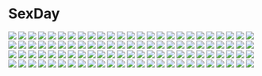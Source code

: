# SexDay
![](https://konachan.com/image/bb515a3749a7001848436fdf82536e7e/Konachan.com%20-%20264861%20anthropomorphism%20aqua_eyes%20erect_nipples%20navel%20no_bra%20panties%20pantyhose%20see_through%20shirt_lift%20short_hair%20tokito_yu%20underwear%20white_hair.jpg)
![](https://konachan.com/image/5bb10fcd962cbf23f56c4d34de2f2cf3/Konachan.com%20-%20200456%20animal%20anthropomorphism%20barefoot%20blonde_hair%20blue_eyes%20blush%20bubbles%20fish%20long_hair%20navel%20torn_clothes%20underwater%20water%20wink%20yonjyuugo.jpg)
![](https://konachan.com/jpeg/b4be082a277090bfdca65b5fab889561/Konachan.com%20-%20187474%20aimai_renai%20barefoot%20bed%20blonde_hair%20blue_eyes%20breasts%20fingering%20game_cg%20long_hair%20nipples%20panties%20saeki_minami%20spread_legs%20striped_panties%20underwear.jpg)
![](https://konachan.com/jpeg/604256a03c4b400ea00072bfd34df797/Konachan.com%20-%20197843%20blush%20bra%20breasts%20game_cg%20nipples%20open_shirt%20orange_hair%20panties%20pussy%20skirt%20sphere%20sumeragi_ayaka%20thighhighs%20twintails%20uncensored%20underwear%20wet.jpg)
![](https://konachan.com/jpeg/0c7703ca1478eeed0effc3f7fb7131b6/Konachan.com%20-%20136714%20game_cg%20kamigakari_cross_heart%21%20miyano_oume%20windmill_%28company%29.jpg)
![](https://konachan.com/image/65115ba7afe4a3f44a643aafe8627564/Konachan.com%20-%2092373%20long_hair%20nurse%20panties%20striped_panties%20tagme%20thighhighs%20underwear.jpg)
![](https://konachan.com/jpeg/d3af673b14c65a7b98065743d4dc992f/Konachan.com%20-%20216605%20blue_hair%20bow%20bra%20erect_nipples%20gloves%20hat%20kanechi%20navel%20panties%20purple_eyes%20remilia_scarlet%20ribbons%20short_hair%20touhou%20underwear%20white%20wings.jpg)
![](https://konachan.com/jpeg/0d160d2061bc45a7abbb18bc93216eba/Konachan.com%20-%20216501%20black_eyes%20blush%20gray_eyes%20kojiki-life%20long_hair%20megurine_luka%20panties%20pink_hair%20skirt%20thighhighs%20underwear%20vocaloid%20waifu2x%20white%20zettai_ryouiki.jpg)
![](https://konachan.com/image/2c29272b25c025bd0cbd369ccc984eaf/Konachan.com%20-%2033230%20ai_yori_aoshi%20sakuraba_aoi.jpg)
![](https://konachan.com/image/1dc786c93b93cea6ea77791ebd0cb194/Konachan.com%20-%20101774%20censored%20cum%20dress%20fellatio%20gokou_ruri%20kousaka_kirino%20maid%20makishima_saori%20ninoko%20panties%20penis%20thighhighs%20underwear.jpg)
![](https://konachan.com/image/a3a688da04f4281ddd20897f80c9ba12/Konachan.com%20-%2093404%20blonde_hair%20dress%20hat%20kirisame_marisa%20sky%20touhou%20witch%20yoshioka_yoshiko.jpg)
![](https://konachan.com/image/940e273e17eb6733ec668301d118c300/Konachan.com%20-%2030463%20ragnarok_online.jpg)
![](https://konachan.com/image/79ff7d93b225a97111906a80e933bcf7/Konachan.com%20-%2031063%20brown_hair%20fuu%20japanese_clothes%20samurai_champloo.jpg)
![](https://konachan.com/image/89cff13e349982b4d38e62bd67595cc2/Konachan.com%20-%20148366%20apron%20blue_hair%20bow%20fang%20flowers%20food%20fruit%20group%20hat%20kirero%20long_hair%20maid%20moon%20ponytail%20red_eyes%20ribbons%20rose%20short_hair%20touhou%20vampire%20wings.jpg)
![](https://konachan.com/image/172b76f734e3d5137e07e18baf816120/Konachan.com%20-%2040930%20air.jpg)
![](https://konachan.com/image/b71959b47b5691a640a093280b289c04/Konachan.com%20-%20197570%202girls%20animal_ears%20breasts%20brown_hair%20catcouch%20catgirl%20final_fantasy%20long_hair%20miqo%27te%20nipples%20pussy%20short_hair%20uncensored%20white_hair%20yuri.jpg)
![](https://konachan.com/image/6f7e431aa3ffe40a8dc1b849da2f466f/Konachan.com%20-%2011539%20animal_ears%20aqua_eyes%20blonde_hair%20braids%20crown%20dress%20girl_arms%20gun%20mecha%20mechagirl%20skintight%20weapon.jpg)
![](https://konachan.com/image/9cae0ca139a2b2621ed762da6f9c0c79/Konachan.com%20-%20240246%20aliasing%20ass%20barefoot%20boots%20braids%20breasts%20brown_hair%20clouds%20hat%20karo-chan%20long_hair%20original%20ponytail%20red_eyes%20short_hair%20sky%20swimsuit%20water%20wink.jpg)
![](https://konachan.com/image/02dc44a4dd6a0a49e861a48bf4675bf9/Konachan.com%20-%20278661%20brown_eyes%20brown_hair%20original%20scenic%20school_uniform%20short_hair%20sunset%20train%20yuu_%28higashi_no_penguin%29.jpg)
![](https://konachan.com/jpeg/884421f8b3edf0a18a2f4b87176141b8/Konachan.com%20-%20178606%20animal_ears%20barefoot%20blush%20brown%20loli%20muku-coffee%20original%20red_eyes%20shiro_%28muku%29%20short_hair%20tail%20white_hair.jpg)
![](https://konachan.com/jpeg/95728a7e8334dff0115a0040fbd36e8d/Konachan.com%20-%20254285%20anus%20aqua_hair%20breast_grab%20breasts%20brown_eyes%20censored%20game_cg%20gloves%20long_hair%20nipples%20no_bra%20nopan%20penis%20pussy%20skirt%20splush_wave%20spread_legs%20tree.jpg)
![](https://konachan.com/image/20d381948a732664ac0b4001e73f46f9/Konachan.com%20-%206854%20canvas.jpg)
![](https://konachan.com/jpeg/3c121710bff26c6c0402ba6f4e7d4974/Konachan.com%20-%20149111%20dress%20flowers%20tagme.jpg)
![](https://konachan.com/jpeg/b644b910e480a8b3dcd8e9b5b65b74f9/Konachan.com%20-%20260323%20aqua_eyes%20braids%20breasts%20cleavage%20dress%20front_wing%20fukami_reina%20game_cg%20no_bra%20panties%20purple_hair%20short_hair%20summer_dress%20underwear%20watanabe_akio.jpg)
![](https://konachan.com/jpeg/89e2273dadc078ae5c1e6b7abdcdae4f/Konachan.com%20-%20190703%20blue_hair%20brown_hair%20ensemble_%28company%29%20game_cg%20long_hair%20ninomiya_mikoto%20school_uniform%20tagme_%28artist%29%20trap%20tsukahara_izumi.jpg)
![](https://konachan.com/image/9299fe5d1edd4b92fc500fae6829e02b/Konachan.com%20-%20106406%20blonde_hair%20gun%20mahou_shoujo_madoka_magica%20skirt%20thighhighs%20tomoe_mami%20upskirt%20weapon.jpg)
![](https://konachan.com/image/34096e02c86941eef1d4b25c7c207449/Konachan.com%20-%2078352%20animal%20bird%20clouds%20grass%20green_hair%20petals%20ribbons%20rokuwata_tomoe%20shikieiki_yamaxanadu%20touhou.jpg)
![](https://konachan.com/image/afb2b5f9919cb9b4f07dd7bdfbf8d102/Konachan.com%20-%2078043%20braids%20goth-loli%20gun%20lolita_fashion%20mamiya%20original%20skirt%20weapon%20white_hair.jpg)
![](https://konachan.com/jpeg/80cb6254263c25ed7da49805608080f9/Konachan.com%20-%20288832%20bed%20blonde_hair%20blush%20long_hair%20nude%20peko%20pink_eyes%20scan%20school_swimsuit%20swimsuit%20thighhighs.jpg)
![](https://konachan.com/image/4f1b5fc753d8331cf06279ba1ec5592c/Konachan.com%20-%20293168%20apron%20bra%20breasts%20brown_eyes%20brown_hair%20cake%20cleavage%20food%20long_hair%20oda_non%20original%20underwear.jpg)
![](https://konachan.com/image/f9a89f475d88d0b4c8a9acefb87d2070/Konachan.com%20-%20125428%20close%20food%20ikamusume%20loli%20megami%20scan%20shinryaku%21_ikamusume.jpg)
![](https://konachan.com/image/25572763a8a42dfdfb9b643c1e2349f9/Konachan.com%20-%20304373%20aliasing%20blonde_hair%20hanekoto%20long_hair%20original%20pajamas%20shirt%20watermark%20wink%20yellow_eyes.jpg)
![](https://konachan.com/image/21c07a2b1429ca61c2e894dddc3d29af/Konachan.com%20-%20181169%20barefoot%20crown%20dress%20green_eyes%20instrument%20lakshmi_%28p%26d%29%20pink_hair%20puzzle_%26_dragons%20twintails%20youshun_%28naturaljuice%29.jpg)
![](https://konachan.com/image/c1e672e72a46f438cb2ee3c69519dd46/Konachan.com%20-%2075436%20blonde_hair%20blush%20breasts%20censored%20game_cg%20kokudou_kyouka%20long_hair%20navel%20nipples%20open_shirt%20pussy%20pussy_juice%20syangrila%20tie%20twintails%20wink.jpg)
![](https://konachan.com/image/12866dfdfb7ccd5949bee73c26dfc386/Konachan.com%20-%2012957%20suzuhira_hiro%20swimsuit%20tagme.jpg)
![](https://konachan.com/image/9e793ef2a671db6728354b42bf72b069/Konachan.com%20-%2099430%20kasane_teto%20utau.jpg)
![](https://konachan.com/jpeg/a7a3d8b7c3f5e9232499704e9dbe6f28/Konachan.com%20-%20301118%20achiki%20blue_eyes%20blue_hair%20bubbles%20dress%20flowers%20hat%20original%20scan%20short_hair%20sunflower.jpg)
![](https://konachan.com/jpeg/af90bc181b5ec467fad97b4e9594a262/Konachan.com%20-%20262879%20feng%20game_cg%20kazama_sena%20tsurusaki_takahiro%20zutto_mae_kara_joshi_deshita.jpg)
![](https://konachan.com/image/0d7768c234520a922e7f24a7377ae699/Konachan.com%20-%20128668%20alice_margatroid%20blonde_hair%20book%20doll%20kirisame_marisa%20monio%20short_hair%20touhou.jpg)
![](https://konachan.com/image/beccd3c2053fc60110939d3e622432ec/Konachan.com%20-%2093307%20akiyama_mio%20black_hair%20bra%20breasts%20k-on%21%20long_hair%20navel%20nipples%20open_shirt%20panties%20pussy%20spread_legs%20tears%20tipo%20uncensored%20underwear%20vibrator.jpg)
![](https://konachan.com/image/9105df44978fd326c7176e12e0fe3fd2/Konachan.com%20-%20199486%20blazblue%20blonde_hair%20long_hair%20rachel_alucard%20ribbons%20shingo_%28missing_link%29%20skirt%20twintails.jpg)
![](https://konachan.com/jpeg/0962c7a86c2bf35f5f580cac40c1c7c9/Konachan.com%20-%20285505%20azur_lane%20blonde_hair%20boots%20breasts%20brown_hair%20cleavage%20dress%20gloves%20gray_hair%20group%20long_hair%20naruwe%20ponytail%20short_hair%20spear%20thighhighs%20weapon.jpg)
![](https://konachan.com/image/97080aa638411991229eff08636b42d2/Konachan.com%20-%20276364%20animal%20brown_eyes%20flowers%20gray_hair%20japanese_clothes%20kimono%20k-me%20long_hair%20original%20petals%20wink.jpg)
![](https://konachan.com/image/d93e93bfa5cd029ee85fe44bebedc253/Konachan.com%20-%2090667%20blush%20lisianthus%20long_hair%20nerine%20pointed_ears%20school_uniform%20shuffle%20space%20stars.jpg)
![](https://konachan.com/jpeg/506907f8434705570381942c707b8ae4/Konachan.com%20-%20235989%20blue_hair%20blush%20kekemotsu%20long_hair%20love_live%21_school_idol_project%20panties%20school_uniform%20sonoda_umi%20underwear%20white%20yellow_eyes.jpg)
![](https://konachan.com/image/55fb8d571fb27f3d61fd7a2b22990acc/Konachan.com%20-%20178516%20armor%20cape%20gray_eyes%20gray_hair%20horns%20long_hair%20original%20pixiv_fantasia%20sword%20takayama_dan%20watermark%20weapon.jpg)
![](https://konachan.com/jpeg/b562a6d64f1663a3346f5ae4a0c10807/Konachan.com%20-%2031211%20breasts%20censored%20game_cg%20lyrical_lyric%20marmalade%20mikeou%20nipples%20open_shirt%20panties%20panty_pull%20pussy%20pussy_juice%20spread_legs%20twintails%20underwear.jpg)
![](https://konachan.com/image/eea158d6fdcb4f67aa064bc7e78eb14e/Konachan.com%20-%2069244%20blush%20hatsune_miku%20twintails%20vocaloid.jpg)
![](https://konachan.com/image/76d4ce146531b03c3f089fc7dc140ffa/Konachan.com%20-%2083799%20blue_eyes%20blue_hair%20cinderella%20dress%20flowers%20heartcatch_precure%21%20ishida_akira%20long_hair%20precure%20purple_hair%20spread_legs%20tsukikage_yuri%20white.jpg)
![](https://konachan.com/image/5b3cb0845a8e96a50911b97091db93e2/Konachan.com%20-%20265316%20akashio%20animal_ears%20anthropomorphism%20aqua_hair%20ass%20blush%20brown_hair%20grass%20grass_wonder%20long_hair%20ribbons%20skirt%20thighhighs%20uma_musume%3A_pretty_derby.jpg)
![](https://konachan.com/jpeg/aad8ea11c983860c98a9fe061dffdbe1/Konachan.com%20-%2037164%20akashiya_moka%20gray_hair%20moon%20red_eyes%20rosario%2Bvampire.jpg)
![](https://konachan.com/image/c92eefdfd7d575ac1ae0f54fc5ea51e8/Konachan.com%20-%2093314%20aihara_nana%20bikini%20futami_eriko%20hoshino_yuumi%20iga_tomoteru%20kawada_tomoko%20kimikiss%20kuryu_megumi%20mizusawa_mao%20sakino_asuka%20shijou_mitsuki%20swimsuit.jpg)
![](https://konachan.com/jpeg/516255a6f198ae3dc63ffa8e7f487b02/Konachan.com%20-%2038759%20aquaplus%20blue_hair%20blush%20dressing%20flowers%20headphones%20ilfa%20leaf%20panties%20purple_eyes%20skirt%20thighhighs%20to_heart%20to_heart_2%20underwear%20upskirt.jpg)
![](https://konachan.com/image/f50135b3a11c5a27f3d44c4c3f0a1616/Konachan.com%20-%20244231%20aqua_hair%20dress%20long_hair%20nia_teppelin%20tagme_%28artist%29%20tengen_toppa_gurren_lagann%20tie%20water.jpg)
![](https://konachan.com/image/3efe2723366fe66a0f00af1b9ce21758/Konachan.com%20-%20206644%20breasts%20cleavage%20feathers%20hat%20jpeg_artifacts%20omo_%28utakatadice%29%20pointed_ears%20shameimaru_aya%20short_hair%20thighhighs%20touhou%20wings.jpg)
![](https://konachan.com/image/438bb7dbfad6c46e1446a8999b236add/Konachan.com%20-%2047079%20animal_ears%20bunnygirl%20imeri_fuzuki%20inaba_tewi%20reisen_udongein_inaba%20school_uniform%20thighhighs%20touhou%20watermark.jpg)
![](https://konachan.com/image/397d6deb20ae5d45a84a537d92ae7d0a/Konachan.com%20-%20237915%20hat%20original%20scenic%20seo_tatsuya%20stairs%20train.jpg)
![](https://konachan.com/jpeg/f59e6a0521644cf216fee1a2b5a00e1c/Konachan.com%20-%2060048%20higa_yukari%20maid%20nogisaka_motoka%20yosuga_no_sora.jpg)
![](https://konachan.com/image/4179400df1891eebbdc05694c99442cd/Konachan.com%20-%20232173%20blue_eyes%20bow%20brown_eyes%20brown_hair%20building%20city%20clouds%20hoodie%20joseph_lee%20kimi_no_na_wa%20kneehighs%20long_hair%20male%20phone%20short_hair%20sky%20suit%20tie%20yukata.jpg)
![](https://konachan.com/image/15af856d8730e69f8a4610104f10f710/Konachan.com%20-%20163522%20armored_core%20armored_core%3A_for_answer%20black_hair%20blue_eyes%20headphones%20kasumi_sumika%20long_hair%20mameneko%20tie%20uniform.jpg)
![](https://konachan.com/image/c2dafa97cce583ccabf2322b2a6595f1/Konachan.com%20-%20125644%202girls%20banpai_akira%20bow%20fujiwara_no_mokou%20horns%20kamishirasawa_keine%20long_hair%20red_eyes%20tail%20touhou%20white_hair.jpg)
![](https://konachan.com/image/63585944c05d730eb091c62d2d9135fa/Konachan.com%20-%2035717%20shakugan_no_shana%20shana.jpg)
![](https://konachan.com/image/be08981da08ffa786efe3cdc18d08132/Konachan.com%20-%208727%20maid%20naruko_hanaharu.jpg)
![](https://konachan.com/image/824fda6262ecf824d4368669a824bf5e/Konachan.com%20-%2059698%20hatsune_miku%20siro_%28artist%29%20vocaloid.jpg)
![](https://konachan.com/jpeg/3639e08449ac7856d522558c869bb2a8/Konachan.com%20-%2098440%20mahou_shoujo_madoka_magica%20sakura_kyouko.jpg)
![](https://konachan.com/image/244d4ad1b47506702c94000a3b5ddc25/Konachan.com%20-%2049499%20building%20car%20city%20clouds%20landscape%20nobody%20original%20ruins%20scenic%20sky%20tokyogenso%20tree%20water.jpg)
![](https://konachan.com/jpeg/e1840bfc728fc7072aa82f5da65a0400/Konachan.com%20-%20286926%20anthropomorphism%20barefoot%20beach%20carnelian%20dress%20gray_hair%20hat%20kantai_collection%20long_hair%20scan%20summer_dress%20tagme_%28character%29%20water.jpg)
![](https://konachan.com/image/125e8e463b8b7fe12ae169b6ada2558e/Konachan.com%20-%20128018%20aoshiki%20christmas%20hat%20original%20ribbons.jpg)
![](https://konachan.com/image/8cb168eabe78da33dbd9f77621823cf9/Konachan.com%20-%20302638%20hatsune_miku%20mengmao_zhuyue%20shorts%20vocaloid.jpg)
![](https://konachan.com/jpeg/7c6547a9c2b968e682a49095618d5b20/Konachan.com%20-%2081366%20breasts%20cleavage%20close%20sekirei%20transparent%20tsukiumi%20vector.jpg)
![](https://konachan.com/jpeg/f35ab1e8ef3ba0d91cd1ec9487b3de49/Konachan.com%20-%20221551%20bed%20blue_eyes%20blush%20breasts%20nipples%20no_bra%20original%20otokuyou%20ringo-chan_%28otokuyou%29%20short_hair%20sketch%20topless%20wet%20white_hair.jpg)
![](https://konachan.com/jpeg/3349870f2ea9f5b302b8a90076804e0b/Konachan.com%20-%20305212%20ass%20blush%20breasts%20kotonoha_akane%20loli%20long_hair%20namamo_nanase%20nipples%20nude%20pink_hair%20purple_eyes%20voiceroid%20white.jpg)
![](https://konachan.com/jpeg/6299fa46670b97c4a6c0907cfb99273e/Konachan.com%20-%20207261%20bra%20breasts%20brown_hair%20cameltoe%20long_hair%20masturbation%20minori%20nipples%20open_shirt%20panties%20pussy%20sata%20scan%20school_uniform%20underwear%20vibrator%20wet.jpg)
![](https://konachan.com/image/05c3883b87378101a1f9ad15604d0ce5/Konachan.com%20-%20213986%202girls%20aviere%20barefoot%20blonde_hair%20bow%20breasts%20flat_chest%20food%20fruit%20grass%20halo%20leaves%20loli%20mtyy%20nude%20purple_eyes%20red_eyes%20red_hair%20signed%20tree%20wings.jpg)
![](https://konachan.com/jpeg/96dbfccb075809079da500c2a0f66c94/Konachan.com%20-%20163504%20bicolored_eyes%20bikini%20breast_hold%20breasts%20cleavage%20date_a_live%20itsuka_kotori%20nyantype%20scan%20swimsuit%20topless%20watanabe_shuu%20yatogami_tohka.jpg)
![](https://konachan.com/image/fcf77e1025cc58be0653e0ae92ddc3a9/Konachan.com%20-%20144820%20ass%20blue_eyes%20breasts%20cum%20long_hair%20nopan%20purple_hair%20skirt%20tobestyle0%20tree%20uncensored%20wet.jpg)
![](https://konachan.com/image/78bdd2e397a06223b3216f7a67ad70f5/Konachan.com%20-%2010697%20bed%20blonde_hair%20blue_eyes%20loli%20pajamas%20tagme.jpg)
![](https://konachan.com/image/cdb8221b8f21e2f78879633a00d4fb49/Konachan.com%20-%20168584%20blue_eyes%20blue_hair%20crying%20efushi%20hatsune_miku%20long_hair%20tears%20vocaloid%20wedding_attire.jpg)
![](https://konachan.com/image/4ff967e5b6011ac07a74c9e2f81768ab/Konachan.com%20-%20265925%20building%20clouds%20mclelun%20nobody%20original%20scenic%20sky.jpg)
![](https://konachan.com/jpeg/209bab0a95a69d2886e8853743a95483/Konachan.com%20-%20159214%20apron%20blush%20breast_grab%20breasts%20gray_hair%20misaki_kurehito%20naked_apron%20nipples%20original.jpg)
![](https://konachan.com/image/f2c0ee137860477e02b0f52bef849682/Konachan.com%20-%205157%20remilia_scarlet%20touhou%20vampire.jpg)
![](https://konachan.com/image/0e32572d1aac6fe0995c2fc818d9a7ec/Konachan.com%20-%20241580%20animal_ears%20anus%20ass%20bikini%20bra%20breasts%20cameltoe%20headphones%20nitroplus%20panties%20pink_hair%20red_eyes%20sonico%20swimsuit%20tail%20thighhighs%20underwear.jpg)
![](https://konachan.com/jpeg/fee5b57cc511b5cd75d32903a1fa9f13/Konachan.com%20-%2077832%20dogs%3A_bullets_%26_carnage%20haine_rammsteiner.jpg)
![](https://konachan.com/image/a3540627905ca43d62779efee123f881/Konachan.com%20-%20149433%20animal_ears%20blush%20brown_hair%20fang%20horo%20long_hair%20necklace%20ookami_to_koushinryou%20sky%20sunset%20tail%20third-party_edit%20wolfgirl.jpg)
![](https://konachan.com/image/06cfe8754ad239e369fdf90798658b46/Konachan.com%20-%2065162%20christmas%20moon%20night%20santa_costume%20wink.jpg)
![](https://konachan.com/image/f5bbd67213ef7732b2d2cd392a663ba8/Konachan.com%20-%20299788%20ayakashi_kyoushuutan%20blush%20dress%20gloves%20hasumi_%28hasubatake39%29%20headdress%20loli%20monobeno%20necklace%20pink_hair%20red_eyes%20short_hair.jpg)
![](https://konachan.com/jpeg/14af59c0739c4542aeec2b4131fb265a/Konachan.com%20-%20140014%20elsrise%20escu%3Ade%20game_cg%20gurenka%20nekonyan.jpg)
![](https://konachan.com/image/62e1c662a079dd438eb869948046a2ea/Konachan.com%20-%206913%20crown%20tagme%20thighhighs%20tinkle.jpg)
![](https://konachan.com/jpeg/98e054e0404f89a1181d76341d280449/Konachan.com%20-%20173639%20cosplay%20fate_kaleid_liner_prisma_illya%20fate_%28series%29%20himura_kiseki%20illyasviel_von_einzbern%20navel%20red_eyes%20sword%20type-moon%20weapon%20white_hair.jpg)
![](https://konachan.com/image/6a770b2b7a7209b569fd742efef7e548/Konachan.com%20-%2086006%20bikini%20cowboy_bebop%20faye_valentine%20sky%20sunglasses%20swimsuit.jpg)
![](https://konachan.com/image/75036540f8c4cc64d2999302b3595c19/Konachan.com%20-%2013379%20blue%20d.gray-man%20lenalee_lee%20sky.jpg)
![](https://konachan.com/jpeg/c9da30f5d01553c50c8f99389b40be98/Konachan.com%20-%20283582%20close%20fuyuzuki_gato%20hatsune_miku%20vocaloid%20white_hair%20yuki_miku.jpg)
![](https://konachan.com/image/76965f2d812a3b7c4ea3c2999c8458c4/Konachan.com%20-%20160057%20black_hair%20blue_eyes%20blush%20breasts%20brown_eyes%20dark_skin%20goggles%20hat%20long_hair%20nipples%20pokemon%20shirt_lift%20terufuu%20thighhighs%20undressing%20white.jpg)
![](https://konachan.com/image/bdb16d8ad34e430334cf8b269499dd43/Konachan.com%20-%20170507%20bed%20blood%20blush%20bra%20breasts%20censored%20cum%20green_eyes%20long_hair%20navel%20nipples%20open_shirt%20original%20panties%20penis%20red_hair%20sex%20shirt%20thighhighs%20underwear.jpg)
![](https://konachan.com/jpeg/c5f0b0bfc76ba4f9abfbcff84c3e83bd/Konachan.com%20-%2024860%20archer%20black_hair%20blue_eyes%20dark_skin%20fate_%28series%29%20fate_stay_night%20gray_eyes%20male%20skirt%20sword%20thighhighs%20tohsaka_rin%20twintails%20weapon%20white_hair.jpg)
![](https://konachan.com/image/58ee350269fb7357c3000e292f34d777/Konachan.com%20-%2079075%20hatsune_miku%20miku_append%20twintails%20vocaloid.jpg)
![](https://konachan.com/image/6a713af54435f85adc8b6f9a09a6659c/Konachan.com%20-%209503%202girls%20animal_ears%20aqua_eyes%20asakura_nemu%20bell%20blush%20brown_hair%20catgirl%20collar%20da_capo%20food%20headdress%20red_eyes%20ribbons%20sagisawa_yoriko.jpg)
![](https://konachan.com/jpeg/75f757c080a799a3c09104e4451936fe/Konachan.com%20-%20289041%20blue_eyes%20blue_hair%20chaji_xiao_bai%20hatsune_miku%20long_hair%20signed%20tie%20twintails%20vocaloid%20wings.jpg)
![](https://konachan.com/image/2695c27df520972a668ab73b4f60aae1/Konachan.com%20-%20144571%20animal_ears%20blonde_hair%20breasts%20chibi%20cleavage%20elbow_gloves%20fang%20gloves%20layne%20logo%20long_hair%20no_bra%20pointed_ears%20purple_eyes%20watermark%20zoom_layer.jpg)
![](https://konachan.com/jpeg/d9c57939288802033dd945b632ebb806/Konachan.com%20-%2072326%20braids%20catgirl%20chen%20chibi%20dress%20drink%20fan%20flowers%20group%20hat%20hounori%20kimono%20maid%20myon%20night%20ribbons%20sake%20stars%20sword%20tail%20touhou%20vampire%20weapon%20wings.jpg)
